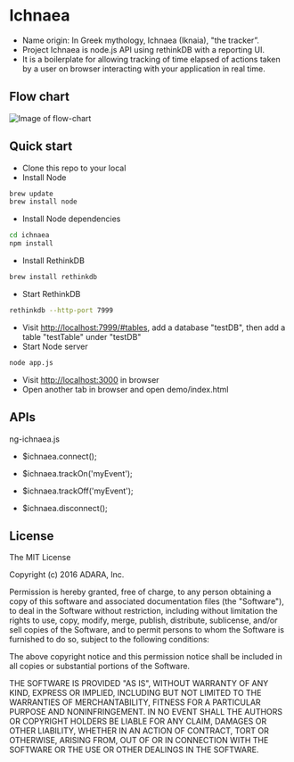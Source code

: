 # Ichnaea
- Name origin: In Greek mythology, Ichnaea (Iknaia), "the tracker”. 
- Project Ichnaea is node.js API using rethinkDB with a reporting UI.
- It is a boilerplate for allowing tracking of time elapsed of actions taken by a user on browser interacting with your application in real time.

## Flow chart
![Image of flow-chart](https://github.com/adara/ichnaea/flow-chart.png)

## Quick start
- Clone this repo to your local
- Install Node
```sh
brew update 
brew install node
```
- Install Node dependencies
```sh 
cd ichnaea
npm install
```
- Install RethinkDB
```sh
brew install rethinkdb
```
- Start RethinkDB
```sh
rethinkdb --http-port 7999
```
- Visit [http://localhost:7999/#tables](http://localhost:7999/#tables), add a database "testDB", then add a table "testTable" under "testDB"
- Start Node server
```sh
node app.js
```
- Visit [http://localhost:3000](http://localhost:3000) in browser
- Open another tab in browser and open demo/index.html

## APIs
ng-ichnaea.js

- $ichnaea.connect();
  
- $ichnaea.trackOn('myEvent');
  
- $ichnaea.trackOff('myEvent');

- $ichnaea.disconnect();

## License

The MIT License

Copyright (c) 2016 ADARA, Inc.

Permission is hereby granted, free of charge, to any person obtaining a copy
of this software and associated documentation files (the "Software"), to deal
in the Software without restriction, including without limitation the rights
to use, copy, modify, merge, publish, distribute, sublicense, and/or sell
copies of the Software, and to permit persons to whom the Software is
furnished to do so, subject to the following conditions:

The above copyright notice and this permission notice shall be included in
all copies or substantial portions of the Software.

THE SOFTWARE IS PROVIDED "AS IS", WITHOUT WARRANTY OF ANY KIND, EXPRESS OR
IMPLIED, INCLUDING BUT NOT LIMITED TO THE WARRANTIES OF MERCHANTABILITY,
FITNESS FOR A PARTICULAR PURPOSE AND NONINFRINGEMENT. IN NO EVENT SHALL THE
AUTHORS OR COPYRIGHT HOLDERS BE LIABLE FOR ANY CLAIM, DAMAGES OR OTHER
LIABILITY, WHETHER IN AN ACTION OF CONTRACT, TORT OR OTHERWISE, ARISING FROM,
OUT OF OR IN CONNECTION WITH THE SOFTWARE OR THE USE OR OTHER DEALINGS IN
THE SOFTWARE.